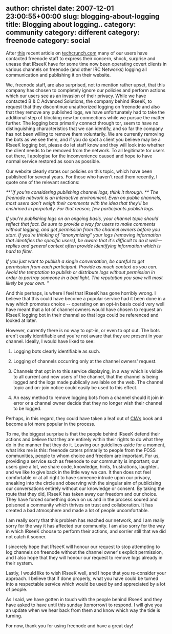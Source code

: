 author: christel
date: 2007-12-01 23:00:55+00:00
slug: blogging-about-logging
title: Blogging about logging..
category: community
category: different
category: freenode
category: social
---
After [this](http://www.techcrunch.com/2007/11/30/will-irseek-have-a-chilling-effect-on-irc-chat/) recent article on [techcrunch.com](http://www.techcrunch.com) many of our users have contacted freenode staff to express their concern, shock, surprise and unease that IRseeK have for some time now been operating covert clients in various channels on freenode (and other IRC Networks) logging all communication and publishing it on their website.

We, freenode staff, are also surprised, not to mention rather upset, that this company has chosen to completely ignore our policies and perform actions which our users see as an invasion of their privacy. While we have contacted B & C Advanced Solutions, the company behind IRseeK, to request that they discontinue unauthorized logging on freenode and also that they remove any published logs, we have unfortunately had to take the additional step of blocking new tor connections while we pursue the matter further. The logging bots primarily connect through tor, seem to have no distinguishing characteristics that we can identify, and so far the company has not been willing to remove them voluntarily. We are currently removing the bots as we see them, and if you do spot a client you believe may be a IRseeK logging bot, please do let staff know and they will look into whether the client needs to be removed from the network. To all legitimate tor users out there, I apologise for the inconvenience caused and hope to have normal service restored as soon as possible.

Our website clearly states our policies on this topic, which have been published for several years. For those who haven't read them recently, I quote one of the relevant sections:

_**"If you're considering publishing channel logs,       think it through.     **          The freenode network is an interactive     environment.  Even on public channels, most users don't weigh their     comments with the idea that they'll be enshrined in perpetuity. For that     reason, few participants publish logs._

_If you're publishing logs on an ongoing basis, your channel topic should     reflect that fact. Be sure to provide a way for users to make comments     without logging, and get permission from the channel owners before you     start.  If you're thinking of "anonymizing" your logs (removing     information that identifies the specific users), be aware that it's     difficult to do it well—replies and general context often provide     identifying information which is hard to filter._

_If you just want to publish a single conversation, be careful to get     permission from each participant. Provide as much context as you can.      Avoid the temptation to publish or distribute logs without permission in     order to portray someone in a bad light. The reputation you save will     most likely be your own.              "_

And this perhaps, is where I feel that IRseeK has gone horribly wrong. I believe that this could have become a popular service had it been done in a way which promotes choice -- operating on an opt-in basis could very well have meant that a lot of channel owners would have chosen to request an IRseeK logging bot in their channel so that logs could be referenced and looked at later.

However, currently there is no way to opt-in, or even to opt out. The bots aren't easily identifiable and you're not aware that they are present in your channel. Ideally, I would have liked to see:



	
  1. Logging bots clearly identifiable as such.

	
  2. Logging of channels occurring only at the channel owners' request.

	
  3. Channels that opt in to this service displaying, in a way which is visible to all current and new users of the channel, that the channel is being logged and the logs made publically available on the web. The channel topic and on-join notice could easily be used to this effect.

	
  4. An easy method to remove logging bots from a channel should it join in error or a channel owner decide that they no longer wish their channel to be logged.


Perhaps, in this regard, they could have taken a leaf out of [CIA's](http://www.cia.vc) book and become a lot more popular in the process.

To me, the biggest surprise is that the people behind IRseeK defend their actions and believe that they are entirely within their rights to do what they do in the manner that they do it. Leaving our guidelines aside for a moment, what irks me is this: freenode caters primarily to people from the FOSS communities, people to whom choice and freedom are important. For us, providing a service such as freenode to our community is important; our users give a lot, we share code, knowledge, hints, frustrations, laughter..  and we like to give back in the little way we can. It then does not feel comfortable or at all right to have someone intrude upon our privacy, sneaking into the circle and observing with the singular aim of publicising our conversations entirely without our knowledge or consent. By taking the route that they did, IRseeK has taken away our freedom and our choice. They have forced something down on us and in the process soured and poisoned a community which thrives on trust and collaboration. It has created a bad atmosphere and made a lot of people uncomfortable.

I am really sorry that this problem has reached our network, and I am really sorry for the way it has affected our community. I am also sorry for the way in which IRseeK choose to perform their actions, and sorrier still that we did not catch it sooner.

I sincerely hope that IRseeK will honour our request to stop attempting to log channels on freenode without the channel owner's explicit permission, and I also hope that they will honour our request to remove logs already in their system.

Lastly, I would like to wish IRseeK well, and I hope that you re-consider your approach. I believe that if done properly, what you have could be turned into a respectable service which would be used by and appreciated by a lot of people.

As I said, we have gotten in touch with the people behind IRseeK and they have asked to have until this sunday (tomorrow) to respond. I will give you an update when we hear back from them and know which way the tide is turning.

For now, thank you for using freenode and have a great day!
